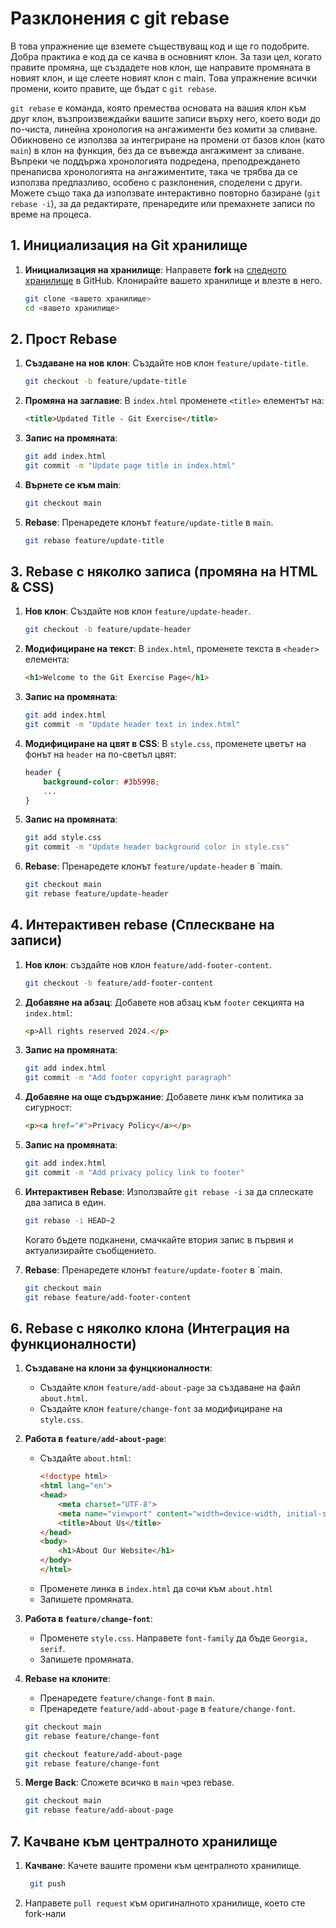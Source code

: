 # Разклонения с git rebase

В това упражнение ще вземете съществуващ код и ще го подобрите. Добра практика е код да се качва в основният клон. За тази цел, когато правите промяна, ще създадете нов клон, ще направите промяната в новият клон, и ще слеете новият клон с  main. Това упражнение всички промени, които правите, ще бъдат с `git rebase`.

`git rebase` е команда, която премества основата на вашия клон към друг клон, възпроизвеждайки вашите записи върху него, което води до по-чиста, линейна хронология на ангажименти без комити за сливане. Обикновено се използва за интегриране на промени от базов клон (като `main`) в клон на функция, без да се въвежда ангажимент за сливане. Въпреки че поддържа хронологията подредена, преподреждането пренаписва хронологията на ангажиментите, така че трябва да се използва предпазливо, особено с разклонения, споделени с други. Можете също така да използвате интерактивно повторно базиране (`git rebase -i`), за да редактирате, пренаредите или премахнете записи по време на процеса.

## 1. Инициализация на Git хранилище

1. **Инициализация на хранилище**: Направете **fork** на [следното хранилище](https://github.com/yordan-vladov/example-html) в GitHub. Клонирайте вашето хранилище и влезте в него.
   ```bash
   git clone <вашето хранилище>
   cd <вашето хранилище>
   ```

## 2. Прост Rebase
1. **Създаване на нов клон**: Създайте нов клон `feature/update-title`.
   ```bash
   git checkout -b feature/update-title
   ```

2. **Промяна на заглавие**: В `index.html` променете `<title>` елементът на:
   ```html
   <title>Updated Title - Git Exercise</title>
   ```

3. **Запис на промяната**:
   ```bash
   git add index.html
   git commit -m "Update page title in index.html"
   ```

4. **Върнете се към main**:
   ```bash
   git checkout main
   ```

5. **Rebase**: Пренаредете клонът `feature/update-title` в `main`.
   ```bash
   git rebase feature/update-title
   ```

## 3. Rebase с няколко записа (промяна на HTML & CSS)
1. **Нов клон**: Създайте нов клон `feature/update-header`.
   ```bash
   git checkout -b feature/update-header
   ```

2. **Модифициране на текст**: В `index.html`, променете текста в `<header>` елемента:
   ```html
   <h1>Welcome to the Git Exercise Page</h1>
   ```

3. **Запис на промяната**:
   ```bash
   git add index.html
   git commit -m "Update header text in index.html"
   ```

4. **Модифициране на цвят в CSS**: В `style.css`, променете цветът на фонът на `header` на по-светъл цвят:
   ```css
   header {
       background-color: #3b5998;
	   ...
   }
   ```

5. **Запис на промяната**:
   ```bash
   git add style.css
   git commit -m "Update header background color in style.css"
   ```

6. **Rebase**: Пренаредете клонът  `feature/update-header` в `main.
   ```bash
   git checkout main
   git rebase feature/update-header
   ```

## 4. Интерактивен rebase (Сплескване на записи)
1. **Нов клон**: създайте нов клон `feature/add-footer-content`.
   ```bash
   git checkout -b feature/add-footer-content
   ```

2. **Добавяне на абзац**: Добавете нов абзац към `footer` секцията на `index.html`:
   ```html
   <p>All rights reserved 2024.</p>
   ```

3. **Запис на промяната**:
   ```bash
   git add index.html
   git commit -m "Add footer copyright paragraph"
   ```

4. **Добавяне на още съдържание**: Добавете линк към политика за сигурност:
   ```html
   <p><a href="#">Privacy Policy</a></p>
   ```

5. **Запис на промяната**:
   ```bash
   git add index.html
   git commit -m "Add privacy policy link to footer"
   ```

6. **Интерактивен Rebase**: Използвайте `git rebase -i` за да сплескате два записа в един.
   ```bash
   git rebase -i HEAD~2
   ```

   Когато бъдете подканени, смачкайте втория запис в първия и актуализирайте съобщението.

7. **Rebase**: Пренаредете клонът  `feature/update-footer` в `main.
   ```bash
   git checkout main
   git rebase feature/add-footer-content
   ```

## 6. Rebase с няколко клона (Интеграция на функционалности)
1. **Създаване на клони за фунцкионалности**:
   - Създайте клон `feature/add-about-page` за създаване на файл `about.html`.
   - Създайте клон `feature/change-font` за модифициране на `style.css`.

2. **Работа в `feature/add-about-page`**:
   - Създайте `about.html`:
     ```html
     <!doctype html>
     <html lang="en">
     <head>
         <meta charset="UTF-8">
         <meta name="viewport" content="width=device-width, initial-scale=1.0">
         <title>About Us</title>
     </head>
     <body>
         <h1>About Our Website</h1>
     </body>
     </html>
     ```
   - Променете линка в `index.html` да сочи към `about.html`
   - Запишете промяната.

3. **Работа в `feature/change-font`**:
   - Променете `style.css`. Направете `font-family` да бъде `Georgia, serif`.
   - Запишете промяната.

4. **Rebase на клоните**:
   - Пренаредете `feature/change-font` в `main`.
   - Пренаредете `feature/add-about-page` в `feature/change-font`.

   ```bash
   git checkout main
   git rebase feature/change-font

   git checkout feature/add-about-page
   git rebase feature/change-font
   ```

5. **Merge Back**: Сложете всичко в `main` чрез rebase.
   ```bash
   git checkout main
   git rebase feature/add-about-page
   ```

## 7. Качване към централното хранилище

1. **Качване**: Качете вашите промени към централното хранилище.
   ```bash
    git push
    ```

2. Направете `pull request` към оригиналното хранилище, което сте fork-нали
